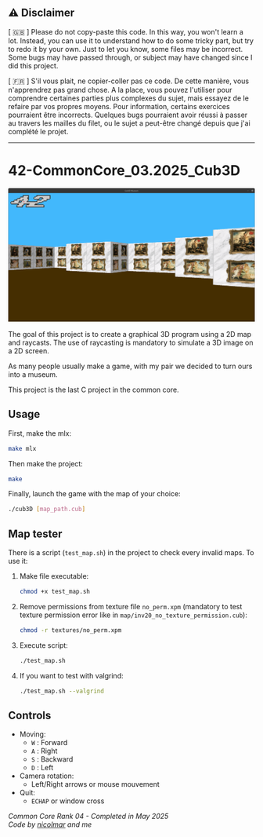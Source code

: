 ## :warning: Disclaimer

[ :uk: ] Please do not copy-paste this code. In this way, you won't learn a lot. Instead, you can use it to understand how to do some tricky part, but try to redo it by your own.
Just to let you know, some files may be incorrect. Some bugs may have passed through, or subject may have changed since I did this project.

[ :fr: ] S'il vous plait, ne copier-coller pas ce code. De cette manière, vous n'apprendrez pas grand chose. A la place, vous pouvez l'utiliser pour comprendre certaines parties plus complexes du sujet, mais essayez de le refaire par vos propres moyens.
Pour information, certains exercices pourraient être incorrects. Quelques bugs pourraient avoir réussi à passer au travers les mailles du filet, ou le sujet a peut-être changé depuis que j'ai complété le projet.

---
# 42-CommonCore_03.2025_Cub3D

![Cub3D screenshot](museum_screen.png)

The goal of this project is to create a graphical 3D program using a 2D map and raycasts. The use of raycasting is mandatory to simulate a 3D image on a 2D screen.

As many people usually make a game, with my pair we decided to turn ours into a museum.

This project is the last C project in the common core.

## Usage

First, make the mlx:

```bash
make mlx
```

Then make the project:

```bash
make
```

Finally, launch the game with the map of your choice:

```bash
./cub3D [map_path.cub]
```

## Map tester

There is a script (`test_map.sh`) in the project to check every invalid maps. To use it:

1.  Make file executable:

    ```bash
    chmod +x test_map.sh
    ```

2.  Remove permissions from texture file `no_perm.xpm` (mandatory to test texture permission error like in `map/inv20_no_texture_permission.cub`):

    ```bash
    chmod -r textures/no_perm.xpm
    ```

3.  Execute script:

    ```bash
    ./test_map.sh
    ```

4.  If you want to test with valgrind:

    ```bash
    ./test_map.sh --valgrind
    ```

## Controls

* Moving:
    * `W` : Forward
    * `A` : Right
    * `S` : Backward
    * `D` : Left
* Camera rotation:
    * Left/Right arrows or mouse mouvement
* Quit:
    * `ECHAP` or window cross

_Common Core Rank 04 - Completed in May 2025_  
_Code by [nicolmar](https://github.com/Nico-Mar42) and me_
